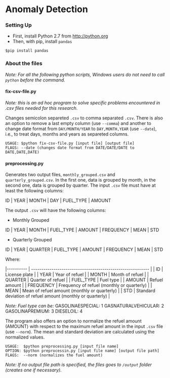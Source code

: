 # Anomaly Detection

### Setting Up

* First, install Python 2.7 from <http://python.org>
* Then, with pip, install `pandas`
```
$pip install pandas
```

### About the files

_Note: For all the following python scripts, Windows users do not need to call `python` before the command._

#### fix-csv-file.py

_Note: this is an ad hoc program to solve specific problems encountered in .csv files needed for this research._

Changes semicolon separeted `.csv` to comma separated `.csv`. There is also an option to remove a last empty column (use `--comma`) and another to change date format from `DAY/MONTH/YEAR` to `DAY,MONTH,YEAR` (use `--date`), i.e., to treat days, months and years as separeted columns.

```
USAGE: $python fix-csv-file.py [input file] [output file]
FLAGS: --date (changes date format from DATE/DATE/DATE to DATE,DATE,DATE)
```

#### preprocessing.py

Generates two output files, `monthly_grouped.csv` and `quarterly_grouped.csv`. In the first one, data is grouped by month, in the second one, data is grouped by quarter. The input `.csv` file must have at least the following columns:

ID | YEAR | MONTH | DAY | FUEL_TYPE | AMOUNT

The output `.csv` will have the following columns:

* Monthly Grouped

ID | YEAR | MONTH | FUEL_TYPE | AMOUNT | FREQUENCY | MEAN | STD

* Quarterly Grouped

ID | YEAR | QUARTER | FUEL_TYPE | AMOUNT | FREQUENCY | MEAN | STD

Where:

|---------- | ---------------------------------------------------------- |
| ID        | License plate                                              |
| YEAR      | Year of refuel                                             |
| MONTH     | Month of refuel                                            |
| QUARTER   | Quarter of refuel                                          |
| FUEL_TYPE | Fuel type                                                  |
| AMOUNT    | Refuel amount                                              |
| FREQUENCY | Frequency of refuel (monthly or quarterly)                 |
| MEAN      | Mean of refuel amount (monthly or quarterly)               |
| STD       | Standard deviation of refuel amount (monthly or quarterly) |

_Note: Fuel type can be:_
GASOLINAESPECIAL: 1
GASNATURALVEHICULAR: 2
GASOLINAPREMIUM: 3
DIESELOIL: 4

The program also offers an option to normalize the refuel amount (AMOUNT) with respect to the maximum refuel amount in the input `.csv` file (use `--norm`). The mean and standard deviation are calculated using the normalized values.

```
USAGE:  $python preprocessing.py [input file name]
OPTION: $python preprocessin.py [input file name] [output file path]
FLAGS:  --norm (normalizes the fuel amount)
```

_Note: If no output file path is specified, the files goes to `/output` folder (creates one if necessary)._